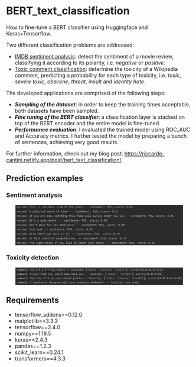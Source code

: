 # BERT_text_classification

How to fine-tune a BERT classifier using Huggingface and Keras+Tensorflow.

Two different classification problems are addressed:
- <a href="https://www.kaggle.com/lakshmi25npathi/imdb-dataset-of-50k-movie-reviews">IMDB sentiment analysis</a>: detect the sentiment of a movie review, classifying it according to its polarity, i.e. *negative* or *positive*.
- <a href="https://www.kaggle.com/c/jigsaw-toxic-comment-classification-challenge/data">Toxic comment classification</a>: determine the toxicity of a Wikipedia comment, predicting a probability for each type of toxicity, i.e. *toxic*, *severe toxic*, *obscene*, *threat*, *insult* and *identity hate*.

The develeped applications are comprised of the following steps:
- ***Sampling of the dataset***: in order to keep the training times acceptable, both datasets have been sampled.
- ***Fine tuning of the BERT classifier***: a classification layer is stacked on top of the BERT encoder and the entire model is fine-tuned.
- ***Performance evaluation***: I evaluated the trained model using ROC_AUC and Accuracy metrics. I further tested the model by preparing a bunch of sentences, achieving very good results.

For further information, check out my blog post: https://riccardo-cantini.netlify.app/post/bert_text_classification/

## Prediction examples

### Sentiment analysis
<img src="https://github.com/rcantini/BERT_text_classification/blob/main/review_sentiment/results/pred_sent.PNG" style="display: block; margin-left: auto; margin-right: auto; width: 90%; height: 90%"/>

### Toxicity detection
<img src="https://github.com/rcantini/BERT_text_classification/blob/main/toxic_comments/results/pred_tox.PNG" style="display: block; margin-left: auto; margin-right: auto; width: 90%; height: 90%"/>

## Requirements
- tensorflow_addons==0.12.0
- matplotlib==3.3.3
- tensorflow==2.4.0
- numpy==1.19.5
- keras==2.4.3
- pandas==1.2.3
- scikit_learn==0.24.1
- transformers==4.3.3
